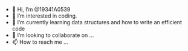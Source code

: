 - 👋 Hi, I’m @19341A0539
- 👀 I’m interested in coding.
- 🌱 I’m currently learning data structures and how to write an efficient code
- 💞️ I’m looking to collaborate on ...
- 📫 How to reach me ...

<!---
19341A0539/19341A0539 is a ✨ special ✨ repository because its `README.md` (this file) appears on your GitHub profile.
You can click the Preview link to take a look at your changes.
--->
